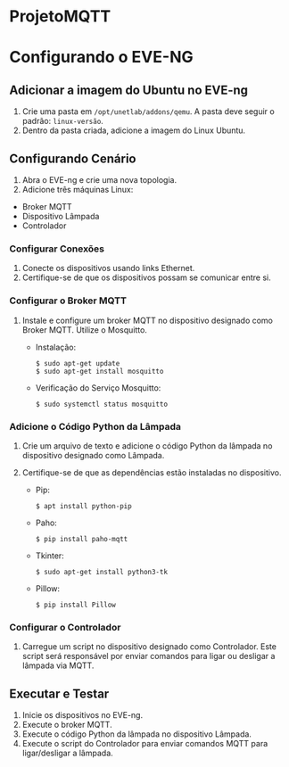 # ProjetoMQTT

# Configurando o EVE-NG

## Adicionar a imagem do Ubuntu no EVE-ng

1. Crie uma pasta em `/opt/unetlab/addons/qemu`. A pasta deve seguir o padrão: `linux-versão`.
2. Dentro da pasta criada, adicione a imagem do Linux Ubuntu.

## Configurando Cenário

1. Abra o EVE-ng e crie uma nova topologia.
2. Adicione três máquinas Linux:
- Broker MQTT
- Dispositivo Lâmpada
- Controlador

### Configurar Conexões

1. Conecte os dispositivos usando links Ethernet.
2. Certifique-se de que os dispositivos possam se comunicar entre si.

### Configurar o Broker MQTT

1. Instale e configure um broker MQTT no dispositivo designado como Broker MQTT. Utilize o Mosquitto.
   
   - Instalação:
     ```
     $ sudo apt-get update
     $ sudo apt-get install mosquitto
     ```

   - Verificação do Serviço Mosquitto:
     ```
     $ sudo systemctl status mosquitto
     ```

### Adicione o Código Python da Lâmpada

1. Crie um arquivo de texto e adicione o código Python da lâmpada no dispositivo designado como Lâmpada.
2. Certifique-se de que as dependências estão instaladas no dispositivo.

   - Pip:
     ```
     $ apt install python-pip
     ```

   - Paho:
     ```
     $ pip install paho-mqtt
     ```

   - Tkinter:
     ```
     $ sudo apt-get install python3-tk
     ```

   - Pillow:
     ```
     $ pip install Pillow
     ```

### Configurar o Controlador

1. Carregue um script no dispositivo designado como Controlador. Este script será responsável por enviar comandos para ligar ou desligar a lâmpada via MQTT.

## Executar e Testar

1. Inicie os dispositivos no EVE-ng.
2. Execute o broker MQTT.
3. Execute o código Python da lâmpada no dispositivo Lâmpada.
4. Execute o script do Controlador para enviar comandos MQTT para ligar/desligar a lâmpada.

